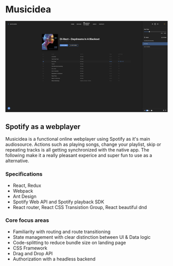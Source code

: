 # Musicidea

![alt text](https://github.com/matis-dk/musicidea/blob/master/case.png)

## Spotify as a webplayer
Musicidea is a functional online webplayer using Spotify as it's main audiosource. Actions such as playing songs, change your playlist, skip or repeating tracks is all getting synchronized with the native app. The following make it a really pleasant experice and super fun to use as a alternative. 

 ### Specifications
- React, Redux
- Webpack
- Ant Design
- Spotify Web API and Spotify playback SDK
- React router, React CSS Transistion Group, React beautiful dnd


### Core focus areas
- Familiarity with routing and route transitioning
- State management with clear distinction between UI & Data logic
- Code-splitting to reduce bundle size on landing page
- CSS Framework
- Drag and Drop API
- Authorization with a headless backend 
